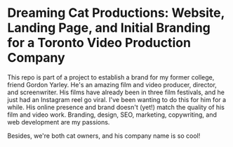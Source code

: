 # Dreaming Cat Productions: Website, Landing Page, and Initial Branding for a Toronto Video Production Company

This repo is part of a project to establish a brand for my former college, friend Gordon Yarley. He's an amazing film and video producer, director, and screenwriter. His films have already been in three film festivals, and he just had an Instagram reel go viral. I've been wanting to do this for him for a while. His online presence and brand doesn't (yet!) match the quality of his film and video work. Branding, design, SEO, marketing, copywriting, and web development are my passions.

Besides, we're both cat owners, and his company name is so cool!

